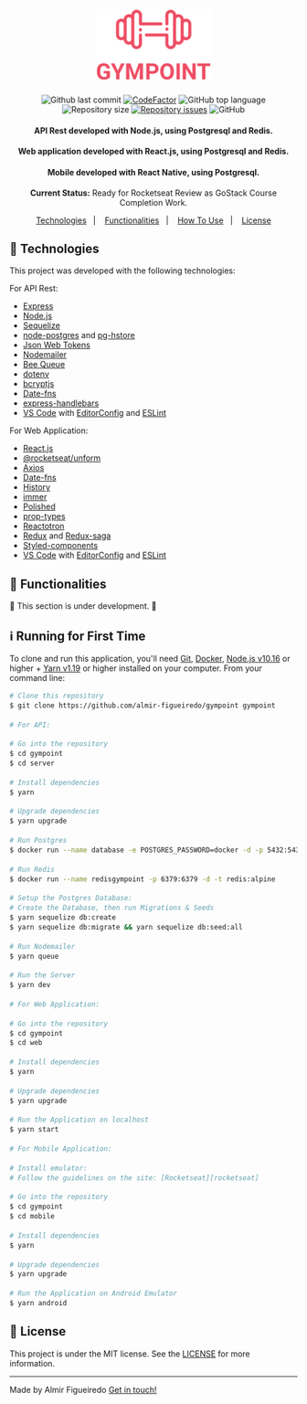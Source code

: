 <h1 align="center">
  <img alt="Gympoint" title="Gympoint" src="./web/src/assets/logo.png" width="200px" />
  <br>
</h1>

<p align="center">
<img alt="Github last commit" src="https://img.shields.io/github/last-commit/almir-figueiredo/gympoint">
<a href="https://www.codefactor.io/repository/github/almir-figueiredo/gympoint"><img src="https://www.codefactor.io/repository/github/almir-figueiredo/gympoint/badge" alt="CodeFactor" /></a>
<img alt="GitHub top language" src="https://img.shields.io/github/languages/top/almir-figueiredo/gympoint">
<img alt="Repository size" src="https://img.shields.io/github/repo-size/almir-figueiredo/gympoint.svg">
<a href="https://github.com/almir-figueiredo/gympoint/issues"><img alt="Repository issues" src="https://img.shields.io/github/issues/almir-figueiredo/gympoint.svg"></a>
<img alt="GitHub" src="https://img.shields.io/github/license/almir-figueiredo/gympoint.svg">
</p>

<h4 align="center">API Rest developed with Node.js, using Postgresql and Redis.</h4>
<h4 align="center">Web application developed with React.js, using Postgresql and Redis.</h4>
<h4 align="center">Mobile developed with React Native, using Postgresql.</h4>
<p align="center"><strong>Current Status:</strong> Ready for Rocketseat Review as GoStack Course Completion Work.</p>


<p align="center">
  <a href="#rocket-technologies">Technologies</a>&nbsp;&nbsp;&nbsp;|&nbsp;&nbsp;&nbsp;
  <a href="#construction-functionalities">Functionalities</a>&nbsp;&nbsp;&nbsp;|&nbsp;&nbsp;&nbsp;
  <a href="#information_source-runnig-for-first-time">How To Use</a>&nbsp;&nbsp;&nbsp;|&nbsp;&nbsp;&nbsp;
  <a href="#memo-license">License</a>
</p>

## :rocket: Technologies

This project was developed with the following technologies:

For API Rest:

- [Express][express]
- [Node.js][nodejs]
- [Sequelize][sequelize]
- [node-postgres][pg] and [pg-hstore][pg-hstore]
- [Json Web Tokens][jwt]
- [Nodemailer][nodemailer]
- [Bee Queue][bee]
- [dotenv][dotenv]
- [bcryptjs][bcryptjs]
- [Date-fns][date-fns]
- [express-handlebars][exphbs]
- [VS Code][vc] with [EditorConfig][vceditconfig] and [ESLint][vceslint]

For Web Application:

- [React.js][reactjs]
- [@rocketseat/unform][@rocketseat/unform]
- [Axios][axios]
- [Date-fns][date-fns]
- [History][history]
- [immer][immer]
- [Polished][polished]
- [prop-types][prop-types]
- [Reactotron][reactotron]
- [Redux][redux] and [Redux-saga][redux-saga]
- [Styled-components][styled-components]
- [VS Code][vc] with [EditorConfig][vceditconfig] and [ESLint][vceslint]

## :construction: Functionalities

:construction_worker: This section is under development. :construction_worker:


## :information_source: Running for First Time

To clone and run this application, you'll need [Git](https://git-scm.com), [Docker](https://www.docker.com), [Node.js v10.16][nodejs] or higher + [Yarn v1.19][yarn] or higher installed on your computer. From your command line:

```bash
# Clone this repository
$ git clone https://github.com/almir-figueiredo/gympoint gympoint

# For API:

# Go into the repository
$ cd gympoint
$ cd server

# Install dependencies
$ yarn

# Upgrade dependencies
$ yarn upgrade

# Run Postgres
$ docker run --name database -e POSTGRES_PASSWORD=docker -d -p 5432:5432 -d postgres:11

# Run Redis
$ docker run --name redisgympoint -p 6379:6379 -d -t redis:alpine

# Setup the Postgres Database:
# Create the Database, then run Migrations & Seeds
$ yarn sequelize db:create 
$ yarn sequelize db:migrate && yarn sequelize db:seed:all

# Run Nodemailer
$ yarn queue

# Run the Server
$ yarn dev

# For Web Application:

# Go into the repository
$ cd gympoint
$ cd web

# Install dependencies
$ yarn

# Upgrade dependencies
$ yarn upgrade

# Run the Application on localhost
$ yarn start

# For Mobile Application:

# Install emulator:
# Follow the guidelines on the site: [Rocketseat][rocketseat]

# Go into the repository
$ cd gympoint
$ cd mobile

# Install dependencies
$ yarn

# Upgrade dependencies
$ yarn upgrade

# Run the Application on Android Emulator
$ yarn android

```


## :memo: License
This project is under the MIT license. See the [LICENSE](./LICENSE) for more information.

---

Made by Almir Figueiredo [Get in touch!](https://www.linkedin.com/in/almir-figueiredo-b23b53b9/)

[nodejs]: https://nodejs.org/
[yarn]: https://yarnpkg.com/
[vc]: https://code.visualstudio.com/
[vceditconfig]: https://marketplace.visualstudio.com/items?itemName=EditorConfig.EditorConfig
[vceslint]: https://marketplace.visualstudio.com/items?itemName=dbaeumer.vscode-eslint
[express]: https://expressjs.com
[sequelize]: https://sequelize.org
[pg]:https://github.com/brianc/node-postgres
[pg-hstore]: https://github.com/scarney81/pg-hstore
[jwt]: https://jwt.io/
[nodemailer]: https://nodemailer.com/about/
[bee]: https://bee-queue.com/
[dotenv]: https://github.com/motdotla/dotenv#readme
[bcryptjs]: https://github.com/dcodeIO/bcrypt.js/
[date-fns]: (https://date-fns.org/)
[exphbs]: https://github.com/ericf/express-handlebars
[rocketseat]: https://docs.rocketseat.dev/ambiente-react-native/introducao
[reactjs]: https://pt-br.reactjs.org/
[@rocketseat/unform]: https://github.com/Rocketseat/unform
[axios]: https://github.com/axios/axios
[history]: https://www.npmjs.com/package/history?activeTab=versions
[immer]: https://github.com/immerjs/immer
[polished]: https://github.com/styled-components/polished
[prop-types]: https://www.npmjs.com/package/prop-types
[reactotron]: https://github.com/infinitered/reactotron
[redux]: https://redux.js.org/  
[redux-saga]: https://github.com/redux-saga/redux-saga
[styled-components]: https://www.styled-components.com/


